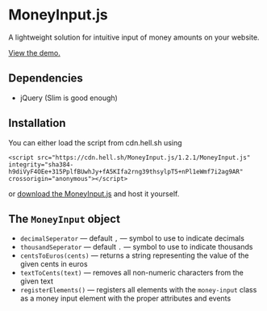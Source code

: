 # MoneyInput.js

A lightweight solution for intuitive input of money amounts on your website.

[View the demo.](https://hellshltd.github.io/MoneyInput.js/)

## Dependencies

- jQuery (Slim is good enough)

## Installation

You can either load the script from cdn.hell.sh using

    <script src="https://cdn.hell.sh/MoneyInput.js/1.2.1/MoneyInput.js" integrity="sha384-h9diVyF4OEe+315PplfBUwhJy+fA5KIfa2rng39thsylpT5+nPl1eWmf7i2ag9AR" crossorigin="anonymous"></script>

or [download the MoneyInput.js](https://raw.githubusercontent.com/hellshltd/MoneyInput.js/master/MoneyInput.js) and host it yourself.

## The `MoneyInput` object

- `decimalSeperator` — default `,` — symbol to use to indicate decimals
- `thousandSeperator` — default `.` — symbol to use to indicate thousands
- `centsToEuros(cents)` — returns a string representing the value of the given cents in euros
- `textToCents(text)` — removes all non-numeric characters from the given text
- `registerElements()` — registers all elements with the `money-input` class as a money input element with the proper attributes and events
